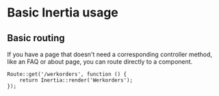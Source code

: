 # Basic Inertia usage

## Basic routing

If you have a page that doesn't need a corresponding controller method, like an FAQ or about page, you can route directly to a component.

```injectablephp
Route::get('/werkorders', function () {
    return Inertia::render('Werkorders');
});
```


